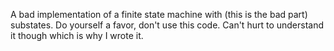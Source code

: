 A bad implementation of a finite state machine with (this is the bad part) substates.
Do yourself a favor, don't use this code. Can't hurt to understand it though which is why I wrote it.
